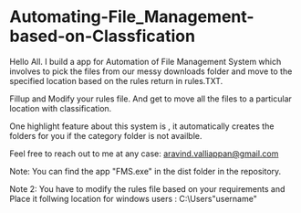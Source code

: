 # Automating-File_Management-based-on-Classfication

Hello All. I build a app for Automation of File Management System which involves to pick the files from our messy downloads folder and 
move to the specified location based on the rules return in rules.TXT.

Fillup and Modify your rules file. And get to move all the files to a particular location with classification.

One highlight feature about this system is , it automatically creates the folders for you if the category folder is not availble.

Feel free to reach out to me at any case: aravind.valliappan@gmail.com

Note: You can find the app "FMS.exe" in the dist folder in the repository. 

Note 2: You have to modify the rules file based on your requirements and Place it follwing location for windows users : C:\Users\"username"
